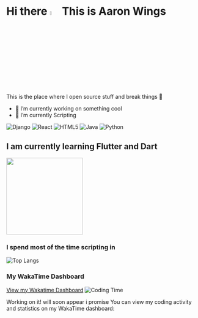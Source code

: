 # Hi there <a href="https://www.gautamkrishnar.com/"><img src="https://media.giphy.com/media/hvRJCLFzcasrR4ia7z/giphy.gif" width="5%"></a> This is Aaron Wings
This is the place where I open source stuff and break things :rofl:


- 🔭 I’m currently working on something cool
- 🌱 I’m currently Scripting

  
![Django](https://img.shields.io/badge/django-%23092E20.svg?style=for-the-badge&logo=django&logoColor=white)
![React](https://img.shields.io/badge/react-%2320232a.svg?style=for-the-badge&logo=react&logoColor=%2361DAFB)
![HTML5](https://img.shields.io/badge/html5-%23E34F26.svg?style=for-the-badge&logo=html5&logoColor=white)
![Java](https://img.shields.io/badge/java-%23ED8B00.svg?style=for-the-badge&logo=openjdk&logoColor=white)
![Python](https://img.shields.io/badge/python-3670A0?style=for-the-badge&logo=python&logoColor=ffdd54)
## I am currently learning Flutter and Dart

<a href="https://github.com/aaron-muti-420/github-readme-stats">
  <img height=200 align="center" src="https://github-readme-stats.vercel.app/api?username=ndhlovu1&show_icons=true&theme=radical" />
</a>

### I spend most of the time scripting in 
![Top Langs](https://github-readme-stats.vercel.app/api/top-langs/?username=aaron-muti-420&hide_progress=true)

### My WakaTime Dashboard
[View my Wakatime Dashboard](https://wakatime.com/@aaron_muti_420)
![Coding Time](https://img.shields.io/badge/Total%20Coding%20Time-100%20hrs-blue)

Working on it!  will soon appear i promise 
You can view my coding activity and statistics on my WakaTime dashboard:


